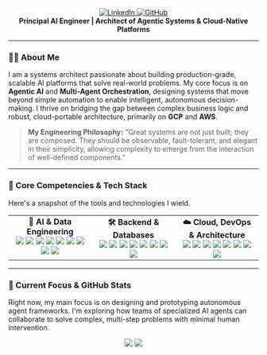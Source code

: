 <div align="center">
  <a href="https://www.linkedin.com/in/alibaqbani" target="_blank">
    <img src="https://img.shields.io/badge/LinkedIn-0077B5?style=for-the-badge&logo=linkedin&logoColor=white" alt="LinkedIn"/>
  </a>
  <a href="https://github.com/alibaqbani" target="_blank">
    <img src="https://img.shields.io/badge/GitHub-181717?style=for-the-badge&logo=github&logoColor=white" alt="GitHub"/>
  </a>
  </div>

<div align="center">
  <strong>Principal AI Engineer | Architect of Agentic Systems & Cloud-Native Platforms</strong>
</div>

---

### 👨‍💻 About Me

I am a systems architect passionate about building production-grade, scalable AI platforms that solve real-world problems. My core focus is on **Agentic AI** and **Multi-Agent Orchestration**, designing systems that move beyond simple automation to enable intelligent, autonomous decision-making. I thrive on bridging the gap between complex business logic and robust, cloud-portable architecture, primarily on **GCP** and **AWS**.

> **My Engineering Philosophy:** "Great systems are not just built; they are composed. They should be observable, fault-tolerant, and elegant in their simplicity, allowing complexity to emerge from the interaction of well-defined components."

---

### 🚀 Core Competencies & Tech Stack

Here's a snapshot of the tools and technologies I wield.

<table>
  <tr>
    <td valign="top" width="33%">
      <div align="center">
        <strong>🤖 AI & Data Engineering</strong>
      </div>
      <div align="center">
        <a href="#"><img src="https://img.shields.io/badge/Agentic_AI-000000?style=flat&logo=openai&logoColor=white" /></a>
        <a href="#"><img src="https://img.shields.io/badge/Genkit-4A90E2?style=flat" /></a>
        <a href="#"><img src="https://img.shields.io/badge/LangChain-8A2BE2?style=flat" /></a>
        <a href="#"><img src="https://img.shields.io/badge/RAG-D8BFD8?style=flat" /></a>
        <a href="#"><img src="https://img.shields.io/badge/Pinecone-0077B5?style=flat&logo=pinecone&logoColor=white" /></a>
        <a href="#"><img src="https://img.shields.io/badge/Weaviate-FF69B4?style=flat" /></a>
        <a href="#"><img src="https://img.shields.io/badge/n8n-32CD32?style=flat" /></a>
        <a href="#"><img src="https://img.shields.io/badge/BigQuery-4A90E2?style=flat&logo=google-cloud&logoColor=white" /></a>
        <a href="#"><img src="https://img.shields.io/badge/SageMaker-FF9900?style=flat&logo=amazon-aws&logoColor=white" /></a>
      </div>
    </td>
    <td valign="top" width="33%">
      <div align="center">
        <strong>🛠️ Backend & Databases</strong>
      </div>
      <div align="center">
        <a href="#"><img src="https://img.shields.io/badge/.NET-512BD4?style=flat&logo=dotnet&logoColor=white" /></a>
        <a href="#"><img src="https://img.shields.io/badge/Python-3776AB?style=flat&logo=python&logoColor=white" /></a>
        <a href="#"><img src="https://img.shields.io/badge/Go-00ADD8?style=flat&logo=go&logoColor=white" /></a>
        <a href="#"><img src="https://img.shields.io/badge/Node.js-339933?style=flat&logo=node.js&logoColor=white" /></a>
        <a href="#"><img src="https://img.shields.io/badge/PostgreSQL-336791?style=flat&logo=postgresql&logoColor=white" /></a>
        <a href="#"><img src="https://img.shields.io/badge/MongoDB-47A248?style=flat&logo=mongodb&logoColor=white" /></a>
        <a href="#"><img src="https://img.shields.io/badge/Redis-DC382D?style=flat&logo=redis&logoColor=white" /></a>
        <a href="#"><img src="https://img.shields.io/badge/gRPC-009D57?style=flat" /></a>
      </div>
    </td>
    <td valign="top" width="33%">
      <div align="center">
        <strong>☁️ Cloud, DevOps & Architecture</strong>
      </div>
      <div align="center">
        <a href="#"><img src="https://img.shields.io/badge/GCP-4285F4?style=flat&logo=google-cloud&logoColor=white" /></a>
        <a href="#"><img src="https://img.shields.io/badge/AWS-232F3E?style=flat&logo=amazon-aws&logoColor=white" /></a>
        <a href="#"><img src="https://img.shields.io/badge/Docker-2496ED?style=flat&logo=docker&logoColor=white" /></a>
        <a href="#"><img src="https://img.shields.io/badge/Kubernetes-326CE5?style=flat&logo=kubernetes&logoColor=white" /></a>
        <a href="#"><img src="https://img.shields.io/badge/Terraform-7B42BC?style=flat&logo=terraform&logoColor=white" /></a>
        <a href="#"><img src="https://img.shields.io/badge/Microservices-F37626?style=flat" /></a>
        <a href="#"><img src="https://img.shields.io/badge/Event‑Driven-8B0000?style=flat" /></a>
        <a href="#"><img src="https://img.shields.io/badge/DDD-9370DB?style=flat" /></a>
      </div>
    </td>
  </tr>
</table>

---

### 🎯 Current Focus & GitHub Stats

Right now, my main focus is on designing and prototyping autonomous agent frameworks. I'm exploring how teams of specialized AI agents can collaborate to solve complex, multi-step problems with minimal human intervention.

<div align="center">

<img src="https://github-readme-stats.vercel.app/api?username=alibaqbani&show_icons=true&theme=dracula&include_all_commits=true&count_private=true"/>

<img src="https://github-readme-stats.vercel.app/api/top-langs/?username=alibaqbani&layout=compact&langs_count=8&theme=dracula"/>

</div>
